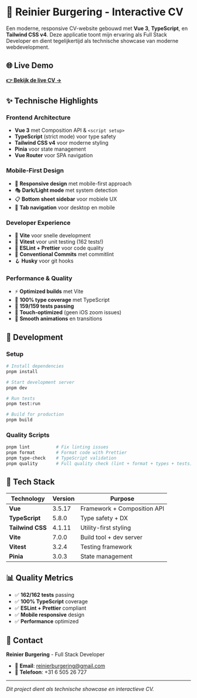 # 💼 Reinier Burgering - Interactive CV

Een moderne, responsive CV-website gebouwd met **Vue 3**, **TypeScript**, en **Tailwind CSS v4**. Deze applicatie toont mijn ervaring als Full Stack Developer en dient tegelijkertijd als technische showcase van moderne webdevelopment.

## 🌐 Live Demo

**[👉 Bekijk de live CV →](https://cv-reinier-burgering.netlify.app/)**

## ✨ Technische Highlights

### **Frontend Architecture**

- **Vue 3** met Composition API & `<script setup>`
- **TypeScript** (strict mode) voor type safety
- **Tailwind CSS v4** voor moderne styling
- **Pinia** voor state management
- **Vue Router** voor SPA navigation

### **Mobile-First Design**

- 📱 **Responsive design** met mobile-first approach
- 🎭 **Dark/Light mode** met system detection
- 📋 **Bottom sheet sidebar** voor mobiele UX
- 🧭 **Tab navigation** voor desktop en mobile

### **Developer Experience**

- 🔧 **Vite** voor snelle development
- 🧪 **Vitest** voor unit testing (162 tests!)
- 🎨 **ESLint + Prettier** voor code quality
- 📝 **Conventional Commits** met commitlint
- 🪝 **Husky** voor git hooks

### **Performance & Quality**

- ⚡ **Optimized builds** met Vite
- 🎯 **100% type coverage** met TypeScript
- 🧪 **159/159 tests passing**
- 📱 **Touch-optimized** (geen iOS zoom issues)
- 🌊 **Smooth animations** en transitions

## 🚀 Development

### **Setup**

```bash
# Install dependencies
pnpm install

# Start development server
pnpm dev

# Run tests
pnpm test:run

# Build for production
pnpm build
```

### **Quality Scripts**

```bash
pnpm lint          # Fix linting issues
pnpm format        # Format code with Prettier
pnpm type-check    # TypeScript validation
pnpm quality       # Full quality check (lint + format + types + tests)
```

## 🔧 Tech Stack

| Technology       | Version | Purpose                     |
| ---------------- | ------- | --------------------------- |
| **Vue**          | 3.5.17  | Framework + Composition API |
| **TypeScript**   | 5.8.0   | Type safety + DX            |
| **Tailwind CSS** | 4.1.11  | Utility-first styling       |
| **Vite**         | 7.0.0   | Build tool + dev server     |
| **Vitest**       | 3.2.4   | Testing framework           |
| **Pinia**        | 3.0.3   | State management            |

## 📊 Quality Metrics

- ✅ **162/162 tests** passing
- ✅ **100% TypeScript** coverage
- ✅ **ESLint + Prettier** compliant
- ✅ **Mobile responsive** design
- ✅ **Performance** optimized

## 🤝 Contact

**Reinier Burgering** - Full Stack Developer

- 📧 **Email**: reinierburgering@gmail.com
- 📱 **Telefoon**: +31 6 505 26 727

---

_Dit project dient als technische showcase en interactieve CV._
